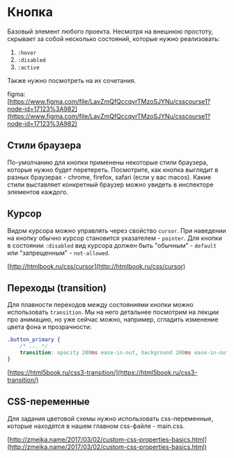# Кнопка

Базовый элемент любого проекта. Несмотря на внешнюю простоту, скрывает за собой несколько состояний, которые нужно реализовать:
1. `:hover`
2. `:disabled`
3. `:active`

Также нужно посмотреть на их сочетания.

figma: [https://www.figma.com/file/LavZmQfQccqyrTMzoSJYNu/csscourse1?node-id=17123%3A982](https://www.figma.com/file/LavZmQfQccqyrTMzoSJYNu/csscourse1?node-id=17123%3A982)

## Стили браузера

По-умолчанию для кнопки применены некоторые стили браузера, которые нужно будет перетереть. Посмотрите, как кнопка выглядит в разных браузерах - chrome, firefox, safari (если у вас macos). Какие стили выставляет конкретный браузер можно увидеть в инспекторе элементов каждого.

## Курсор

Видом курсора можно управлять через свойство `cursor`.
При наведении на кнопку обычно курсор становится указателем - `pointer`.
Для кнопки в состоянии `:disabled` вид курсора должен быть "обычным" - `default` или "запрещенным" - `not-allowed`.

[http://htmlbook.ru/css/cursor](http://htmlbook.ru/css/cursor)

## Переходы (transition)

Для плавности переходов между состояниями кнопки можно использовать `transition`.
Мы на него детальнее посмотрим на лекции про анимацию, но уже сейчас можно, например, сгладить изменение цвета фона и прозрачности:
```css
.button_primary {
    /* ... */
    transition: opacity 200ms ease-in-out, background 200ms ease-in-out;
}
```

[https://html5book.ru/css3-transition/](https://html5book.ru/css3-transition/)

## CSS-переменные

Для задания цветовой схемы нужно использовать css-переменные, которые находятся в нашем главном css-файле - main.css.

[http://zmeika.name/2017/03/02/custom-css-properties-basics.html](http://zmeika.name/2017/03/02/custom-css-properties-basics.html)

